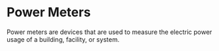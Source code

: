 # Power Meters

Power meters are devices that are used to measure the electric power usage of a building, facility, or system.
